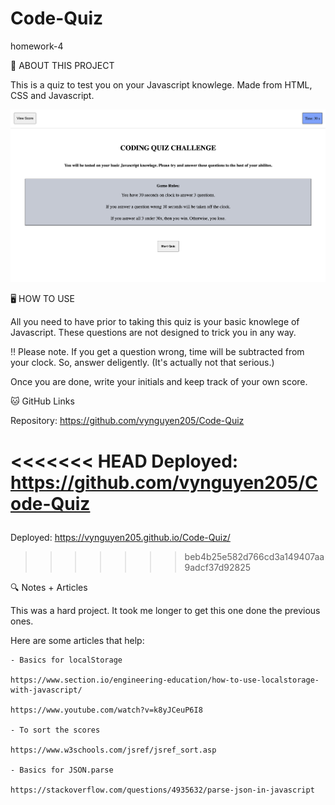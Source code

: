# Code-Quiz
homework-4

🦾 ABOUT THIS PROJECT

This is a quiz to test you on your Javascript knowlege. Made from HTML, CSS and Javascript.

<p><img src="./Images/homepage-preview.png"></p>

🖥 HOW TO USE

All you need to have prior to taking this quiz is your basic knowlege of Javascript. These questions are not designed to trick you in any way. 

‼️ Please note. If you get a question wrong, time will be subtracted from your clock. So, answer deligently. (It's actually not that serious.)

Once you are done, write your initials and keep track of your own score.

🐱 GitHub Links

Repository: https://github.com/vynguyen205/Code-Quiz

<<<<<<< HEAD
Deployed: https://github.com/vynguyen205/Code-Quiz<p>
=======
Deployed: https://vynguyen205.github.io/Code-Quiz/
>>>>>>> beb4b25e582d766cd3a149407aa9adcf37d92825

🔍 Notes + Articles

This was a hard project. It took me longer to get this one done the previous ones. 

Here are some articles that help:

    - Basics for localStorage
    
    https://www.section.io/engineering-education/how-to-use-localstorage-with-javascript/

    https://www.youtube.com/watch?v=k8yJCeuP6I8

    - To sort the scores 

    https://www.w3schools.com/jsref/jsref_sort.asp

    - Basics for JSON.parse

    https://stackoverflow.com/questions/4935632/parse-json-in-javascript

